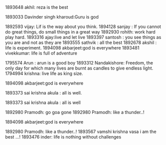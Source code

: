 1893648 akhil: reza is the best

1893033 Davinder singh kharoud:Guru is god

1892593 vijay: Lif is the way about you think.
1894128 sanjay : If you cannot do great things, do small things in a great way
1892930 rohith: work hard play hard.
1893316 ajay:live and let live
1893397 santosh  : you see things as you are and not as they are
1893555 sathvik : all the best
1892678 akshil : life is experiment.
1894098 akbarjeet:god is everywhere
1893481 vivekkumar: life is full of adventure

1795574 Arun : arun is a good boy 
1893312 Nandakishore: Freedom, the only day for which many lives are burnt as candles to give endless light.
1794994 krishna: live life as king size.





1894098 akbarjeet:god is everywhere

1893373 sai krishna akula : all is well.

1893373 sai krishna akula : all is well

1892980 Pramodh: go goa gone
1892980 Pramodh: like a thunder..!



1894098 akbarjeet:god is everywhere


1892980 Pramodh: like a thunder..!
1893567 vamshi krishna vasa  i am the best ...!
1893476 inder: life is nothing without challenges 
